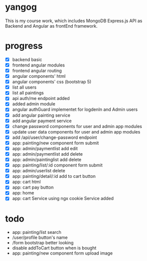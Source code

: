 # yangog
This is my course work, which includes MongoDB Express.js API as Backend and Angular as frontEnd framework.


# progress
  - [x] backend basic
  - [x] frontend angular modules 
  - [x] frontend angular routing
  - [x] angular components' html
  - [x] angular components' css (bootstrap 5)
  - [X] list all users
  - [X] list all paintings
  - [X] api auth/me endpoint added
  - [X] added admin module
  - [X] angular authGuard implementet for logdenIn and Admin users
  - [X] add angular painting service
  - [X] add angular payment service
  - [X] change password components for user and admin app modules
  - [x] update user data components for user and admin app modules
  - [x] add /api/user/change-password endpoint
  - [X] app: painting/new component form submit
  - [X] app: admin/paymentlist add edit
  - [X] app: admin/paymentlist add delete
  - [X] app: admin/paintinglist add delete
  - [X] app: painting/list/:id component form submit
  - [X] app: admin/userlist delete
  - [X] app: painting/detail/:id add to cart button
  - [X] app: cart html
  - [X] app: cart pay button
  - [X] app: home
  - [X] app: cart Service using ngx cookie Service added

# todo
  - app: painting/list search
  - /user/profile button's name
  - /form bootstrap better looking
  - disable addToCart button when is bought
  - app: painting/new component form upload image